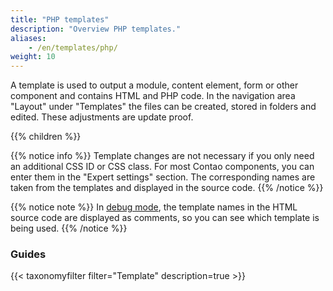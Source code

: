 ```yaml
---
title: "PHP templates"
description: "Overview PHP templates."
aliases:
    - /en/templates/php/
weight: 10
---
```



A template is used to output a module, content element, form or other component and contains HTML and PHP code. In the navigation area "Layout" under "Templates" the files can be created, stored in folders and edited. These adjustments are update proof.

{{% children %}}

{{% notice info %}}
Template changes are not necessary if you only need an additional CSS ID or CSS class. For most Contao components, you can enter them in the "Expert settings" section. The corresponding names are taken from the templates and displayed in the source code.
{{% /notice %}}

{{% notice note %}}
In [debug mode](/en/system/debug-mode/), the template names in the HTML source code are displayed as comments, so you can see which template is being used.
{{% /notice %}}

### Guides

{{< taxonomyfilter filter="Template" description=true >}}
